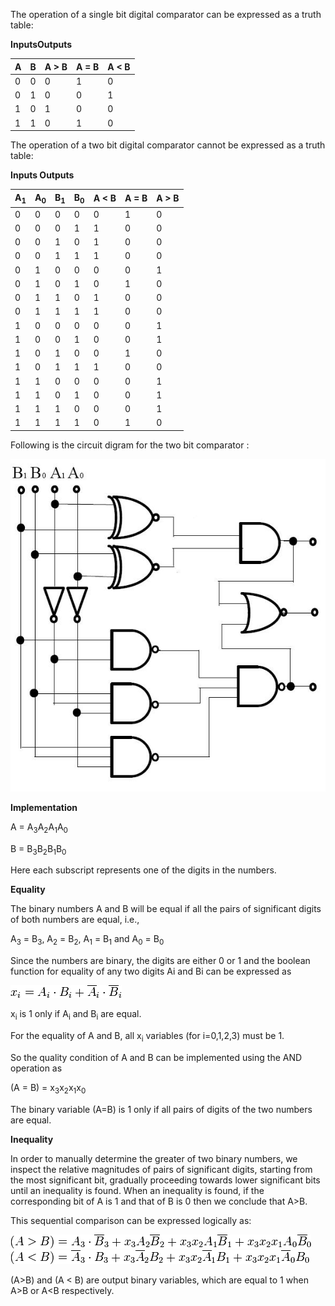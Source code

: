 The operation of a single bit digital comparator can be expressed as a truth table:

**InputsOutputs**

|A  |	B  |	A > B |	A = B |	A < B|
|---|------|----------|-------|------|
|0  |	0  |	0     |	1     |	0    |
|0  |	1  |	0     |	0     | 1    |
|1  | 	0  | 	1     | 0     | 0    |
|1  |   1  | 	0     |	1     |	0    |


The operation of a two bit digital comparator cannot be expressed as a truth table: 

**Inputs 	Outputs**

|A<sub>1</sub>|A<sub>0</sub> | B<sub>1</sub>|  B<sub>0</sub> | A < B| A = B| A > B|
|-------------|-------------|--------------|----------------|------|------|------|
|0 	      |	0 	    |	0 	   |  	0 	    |	0  |	1 |	0|
|0 	      |	0 	    | 	0 	   |	1 	    |	1  |	0 |	0|
|0 	      |	0 	    |	1 	   |	0 	    |	1  |	0 |	0|
|0 	      |	0 	    |	1 	   |	1 	    |	1  |	0 |	0|
|0 	      |	1 	    |	0 	   |	0 	    |	0  |	0 |	1|
|0 	      |	1 	    |	0 	   |	1 	    |	0  |	1 |	0|
|0 	      |	1 	    |	1 	   |	0 	    |	1  |	0 |	0|
|0 	      |	1 	    |	1 	   |	1 	    |	1  |	0 |	0|
|1 	      |	0 	    |	0 	   |	0 	    |	0  | 	0 |	1|
|1 	      |	0 	    |	0 	   |	1 	    |	0  |	0 |	1|
|1 	      |	0 	    |	1 	   |	0 	    |	0  |	1 |	0|
|1 	      |	0 	    |	1 	   |	1 	    |	1  |	0 |	0|
|1 	      |	1 	    | 	0 	   |	0 	    |	0  |	0 |	1|
|1 	      |	1 	    |	0 	   |	1 	    |	0  |	0 |	1|
|1 	      |	1 	    |	1 	   |	0 	    |	0  |	0 |	1|
|1 	      |	1 	    |	1 	   |	1 	    |	0  |	1 |	0|


Following is the circuit digram for the two bit comparator : 

<img src="images/comp1.png">


**Implementation**

A = A<sub>3</sub>A<sub>2</sub>A<sub>1</sub>A<sub>0</sub>

B = B<sub>3</sub>B<sub>2</sub>B<sub>1</sub>B<sub>0</sub>

Here each subscript represents one of the digits in the numbers.


**Equality**

The binary numbers A and B will be equal if all the pairs of significant digits of both numbers are equal, i.e.,

A<sub>3</sub> = B<sub>3</sub>, A<sub>2</sub> = B<sub>2</sub>, A<sub>1</sub> = B<sub>1</sub> and A<sub>0</sub> = B<sub>0</sub>

Since the numbers are binary, the digits are either 0 or 1 and the boolean function for equality of any two digits Ai and Bi can be expressed as

<img src="images/comp_form1.png">


x<sub>i</sub> is 1 only if A<sub>i</sub> and B<sub>i</sub> are equal.

For the equality of A and  B, all x<sub>i</sub> variables (for i=0,1,2,3) must be 1.

So the quality condition of A and B can be implemented using the AND operation as

(A = B) = x<sub>3</sub>x<sub>2</sub>x<sub>1</sub>x<sub>0</sub>

The binary variable (A=B) is 1 only if all pairs of digits of the two numbers are equal.


**Inequality**

In order to manually determine the greater of two binary numbers, we inspect the relative magnitudes of pairs of significant digits, starting from the most significant bit, gradually proceeding towards lower significant bits until an inequality is found. When an inequality is found, if the corresponding bit of A is 1 and that of B is 0 then we conclude that A>B.

This sequential comparison can be expressed logically as:

<img src="images/comp_form2.png">  

<br/>


<img src="images/comp_form3.png">  

(A>B) and (A < B) are output binary variables, which are equal to 1 when A>B or A<B respectively.

 
